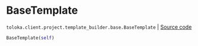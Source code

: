 # BaseTemplate
`toloka.client.project.template_builder.base.BaseTemplate` | [Source code](https://github.com/Toloka/toloka-kit/blob/v1.2.0/src/client/project/template_builder/base.py#L117)

```python
BaseTemplate(self)
```

